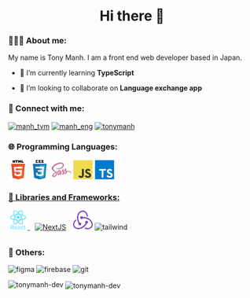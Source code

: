 <h1 align="center">Hi there 👋</h1>

<h3 align="left">👨🏻‍💻 About me:</h3>
<p align="left">My name is Tony Manh. I am a front end web developer based in Japan.</p>

- 🌱 I’m currently learning **TypeScript**

- 👯 I’m looking to collaborate on **Language exchange app**

<h3 align="left">🤝 Connect with me:</h3>
<p align="left">
<a href="https://twitter.com/manh_tvm" target="blank"><img align="center" src="https://raw.githubusercontent.com/rahuldkjain/github-profile-readme-generator/master/src/images/icons/Social/twitter.svg" alt="manh_tvm" height="30" width="40" /></a>
<a href="https://instagram.com/manh_eng" target="blank"><img align="center" src="https://raw.githubusercontent.com/rahuldkjain/github-profile-readme-generator/master/src/images/icons/Social/instagram.svg" alt="manh_eng" height="30" width="40" /></a>
<a href="https://linkedin.com/in/tonymanh" target="blank"><img align="center" src="https://raw.githubusercontent.com/rahuldkjain/github-profile-readme-generator/master/src/images/icons/Social/linked-in-alt.svg" alt="tonymanh" height="30" width="40" /></a></p>

<h3 align="left">🌐 Programming Languages:</h3>
<p align="left">
<img src="https://raw.githubusercontent.com/devicons/devicon/master/icons/html5/html5-original-wordmark.svg" alt="html5" width="40" height="40"/>
<img src="https://raw.githubusercontent.com/devicons/devicon/master/icons/css3/css3-original-wordmark.svg" alt="css3" width="40" height="40"/>
<img src="https://raw.githubusercontent.com/devicons/devicon/master/icons/sass/sass-original.svg" alt="sass" width="40" height="40"/>
<img src="https://raw.githubusercontent.com/devicons/devicon/master/icons/javascript/javascript-original.svg" alt="javascript" width="40" height="40"/> </a> <a href="https://reactjs.org/" target="_blank" rel="noreferrer"> 
<img src="https://raw.githubusercontent.com/devicons/devicon/master/icons/typescript/typescript-original.svg" alt="typescript" width="40" height="40"/>
</p>

<h3 align="left">🔮 Libraries and Frameworks:</h3>
<p align="left">
<img src="https://raw.githubusercontent.com/devicons/devicon/master/icons/react/react-original-wordmark.svg" alt="react" width="40" height="40"/>
  <a href="https://nextjs.org/" target="_blank"><img style="margin: 10px" src="https://profilinator.rishav.dev/skills-assets/nextjs.png" alt="NextJS" height="40" width="40"/></a>  
<img src="https://raw.githubusercontent.com/devicons/devicon/master/icons/redux/redux-original.svg" alt="redux" width="40" height="40"/>
<img src="https://www.vectorlogo.zone/logos/tailwindcss/tailwindcss-icon.svg" alt="tailwind" width="40" height="40"/>
</p>

<h3 align="left">🔫 Others:</h3>
<p align="left">
<img src="https://www.vectorlogo.zone/logos/figma/figma-icon.svg" alt="figma" width="40" height="40"/>
<img src="https://www.vectorlogo.zone/logos/firebase/firebase-icon.svg" alt="firebase" width="40" height="40"/>
<img src="https://www.vectorlogo.zone/logos/git-scm/git-scm-icon.svg" alt="git" width="40" height="40"/>

<p><img align="left" src="https://github-readme-stats.vercel.app/api/top-langs?username=tonymanh-dev&theme=radical&show_icons=true&locale=en&layout=compact" alt="tonymanh-dev" /></p>
<p>&nbsp;<img align="center" src="https://github-readme-stats.vercel.app/api?username=tonymanh-dev&theme=radical&show_icons=true" alt="tonymanh-dev" /></p>
